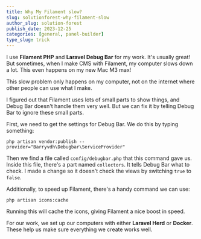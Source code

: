 ```yaml
---
title: Why My Filament slow?
slug: solutionforest-why-filament-slow
author_slug: solution-forest
publish_date: 2023-12-25
categories: [general, panel-builder]
type_slug: trick
---
```


I use **Filament PHP** and **Laravel Debug Bar** for my work. It's usually great! But sometimes, when I make CMS with Filament, my computer slows down a lot. This even happens on my new Mac M3 max!

This slow problem only happens on my computer, not on the internet where other people can use what I make.

I figured out that Filament uses lots of small parts to show things, and Debug Bar doesn't handle them very well. But we can fix it by telling Debug Bar to ignore these small parts.

First, we need to get the settings for Debug Bar. We do this by typing something:

```shell
php artisan vendor:publish --provider="Barryvdh\Debugbar\ServiceProvider"
```

Then we find a file called `config/debugbar.php` that this command gave us. Inside this file, there's a part named `collectors`. It tells Debug Bar what to check. I made a change so it doesn't check the views by switching `true` to `false`.

Additionally, to speed up Filament, there's a handy command we can use:

```shell
php artisan icons:cache
```

Running this will cache the icons, giving Filament a nice boost in speed.

For our work, we set up our computers with either **Laravel Herd** or **Docker**. These help us make sure everything we create works well.


